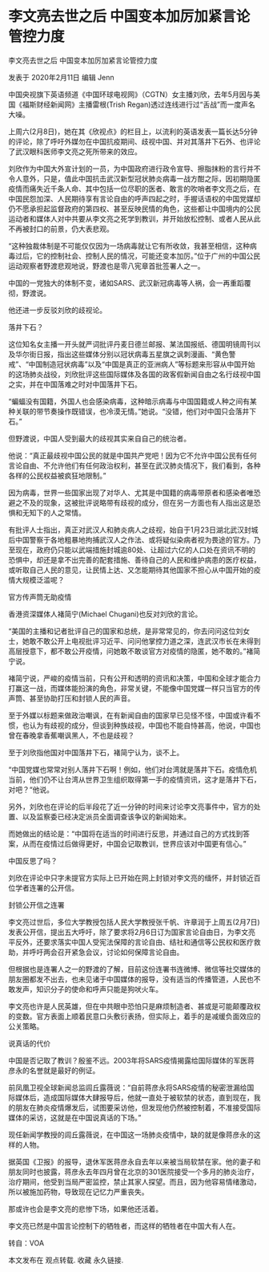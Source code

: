 # 李文亮去世之后 中国变本加厉加紧言论管控力度

李文亮去世之后 中国变本加厉加紧言论管控力度

发表于 2020年2月11日 编辑 Jenn

中国央视旗下英语频道《中国环球电视网》（CGTN）女主播刘欣，去年5月因与美国《福斯财经新闻网》主播雷根(Trish Regan)透过连线进行过“舌战”而一度声名大噪。 

上周六(2月8日)，她在其《欣视点》的栏目上，以流利的英语发表一篇长达5分钟的评论，除了呼吁外媒勿在中国抗疫期间、歧视中国、并对其落井下石外、也评论了武汉眼科医师李文亮之死所带来的效应。

刘欣作为中国大外宣计划的一员，为中国政府进行政令宣导、擦脂抹粉的言行并不令人意外，只是，值此中国抗击武汉新型冠状肺炎病毒一战方酣之际，因初期隐匿疫情而痛失近千条人命、其中包括一位尽职的医者、敢言的吹哨者李文亮之后，在中国民怨加深、人民期待享有言论自由的呼声四起之时，手握话语权的中国党媒却仍不愿承担起监督政府的第四权、甚至反映民情的角色，这些都让中国境内的公民运动者和媒体人对中共要从李文亮之死学到教训，并开始放松控制、或者人民从此不再被封口的前景，仍大表悲观。 

“这种独裁体制是不可能仅仅因为一场病毒就让它有所收敛，我甚至相信，这种病毒过后，它的控制社会、控制人民的情况，可能还变本加厉。”位于广州的中国公民运动观察者野渡悲观地说，野渡也是零八宪章首批签署人之一。 

中国的一党独大的体制不变，诸如SARS、武汉新冠病毒等人祸，会一再重蹈覆彻，野渡说。 

他还进一步反驳刘欣的歧视论。 

落井下石？ 

这位知名女主播一开头就严词批评丹麦日德兰邮报、某法国报纸、德国明镜周刊以及华尔街日报，指出这些媒体分别以冠状病毒五星旗之讽刺漫画、“黄色警戒”、“中国制造冠状病毒”以及“中国是真正的亚洲病人”等标题来形容从中国开始的这场肺炎战役，刘欣批评这些国际媒体及各国的政客假新闻自由之名行歧视中国之实，并在中国落难之时对中国落井下石。 

“蝙蝠没有国籍，外国人也会感染病毒，这种暗示病毒与中国国籍或人种之间有某种关联的带节奏操作既错误，也冷漠无情。”她说。“没错，他们对中国只会落井下石。” 

但野渡说，中国人受到最大的歧视其实来自自己的统治者。 

他说：“真正最歧视中国公民的就是中国共产党吧！因为它不允许中国公民有任何言论自由、不允许他们有任何政治权利，甚至在武汉肺炎情况下，我们看到，各种各样的公民权益被疯狂地限制。” 

因为病毒，世界一些国家出现了对华人、尤其是中国籍的病毒带原者和感染者唯恐避之不及的现象，这被批评说略带有歧视的成分，但在另一方面也有人指出这是恐惧和无知下的人之常情。 

有批评人士指出，真正对武汉人和肺炎病人之歧视，始自于1月23日湖北武汉封城后中国警察于各地粗暴地拘捕武汉人之作法、或将疑似染病者视为畏途的官方。乃至现在，政府仍只能以武端措施封城逾80处、让超过六亿的人口处在资讯不明的恐惧中，却还是拿不出完善的配套措施、善待自己的人民和维护病患的医疗权益，或听取自己人民的意见，让民情上达、又怎能期待其他国家不担心从中国开始的疫情大规模泛滥呢？ 

官方传声筒无助疫情 

香港资深媒体人褚简宁(Michael Chugani)也反对刘欣的言论。 

“美国的主播和记者批评自己的国家和总统，是非常常见的，你去问问这位刘女士，她敢不敢公开上电视批评习近平、问问他掌控力道之深，连武汉市长在未得到高层授意下，都不敢公开疫情，问她敢不敢谈官方对疫情的隐匿，她不敢的。”褚简宁说。 

褚简宁说，严峻的疫情当前，只有公开和透明的资讯和决策，中国和全球才能合力打赢这一战，而媒体能扮演的角色，非常关键，不能像中国党媒一样只当官方的传声筒、甚至协助打压和封锁人民的声音。 

至于外媒以标题来做政治嘲讽，在有新闻自由的国家早已见怪不怪，中国或许看不惯，也认为有歧视的成分，但谈到种族歧视，中国也不能自恃甚高，他说，中国也曾在春晚拿香蕉嘲讽黑人，不也是歧视？ 

至于刘欣指他国对中国落井下石，褚简宁认为，谈不上。 

“中国党媒也常常对别人落井下石啊！例如，他们对台湾就是落井下石。疫情危机当前，他们仍不让台湾从世界卫生组织取得第一手的疫情资讯，这才是落井下石，对吧？“他说。 

另外，刘欣也在评论的后半段花了近一分钟的时间来讨论李文亮事件中，官方的处置、以及监察委已经决定派员全面调查该争议的新闻始末。 

而她做出的结论是：“中国将在适当的时间进行反思，并通过自己的方式找到答案，从而在疫情过后做得更好，中国会记取教训，世界应该对中国更有信心。” 

中国反思了吗？ 

刘欣在评论中只字未提官方实际上已开始在网上封锁对李文亮的缅怀，并封锁近百位学者连署的公开信。 

封锁公开信之连署 

李文亮过世后，多位大学教授包括人民大学教授张千帆、许章润于上周五(2月7日)发表公开信，提出五大呼吁，除了要求将2月6日订为国家言论自由日，为李文亮平反外，还要求落实中国人受宪法保障的言论自由、结社和通信等公民权和医疗救助，并呼吁两会召开紧急会议，讨论如何保障言论自由。 

但根据也是连署人之一的野渡的了解，目前这份连署书连微博、微信等社交媒体的朋友圈都发不出去，也未见诸于中国媒体的报导，没有适当的传播管道，人民也不敢发声，知识分子的使命和呼声只能是狗吠火车。 

李文亮也许是人民英雄，但在中共眼中恐怕只是麻烦制造者、甚或是可能颠覆政权的变数。官方表面上顺着民意口头敷衍表扬，但实际上，着手的是减缓负面效应的公关策略。 

说真话的代价 

中国是否记取了教训？殷鉴不远。2003年将SARS疫情揭露给国际媒体的军医蒋彦永的名誉就是最好的例证。 

前凤凰卫视全球新闻总监闾丘露薇说：“自前蒋彦永将SARS疫情的秘密泄漏给国际媒体后，造成国际媒体大肆报导后，他就一直处于被软禁的状态，直到现在，我的朋友在肺炎疫情爆发后，试图要采访他，但发现他仍然被控制着，不准接受国际媒体的采访，这就是在中国说真话的下场。” 

现任新闻学教授的闾丘露薇说，在中国这一场肺炎疫情中，缺的就是像蒋彦永的这样的人物。 

据英国《卫报》的报导，退休军医蒋彦永自去年以来被当局软禁在家。他的妻子和朋友同时也披露，蒋彦永去年四月曾在北京的301医院接受一个多月的肺炎治疗，治疗期间，他受到当局严密监控，禁止其家人探望。而且，因为他容易情绪激动，所以被施加药物，导致现在记忆力严重丧失。 

那或许也会是李文亮的悲惨下场，如果他还活着。 

李文亮已然是中国言论控制下的牺牲者，而这样的牺牲者在中国大有人在。

转自：VOA

本文发布在 观点转载. 收藏 永久链接.